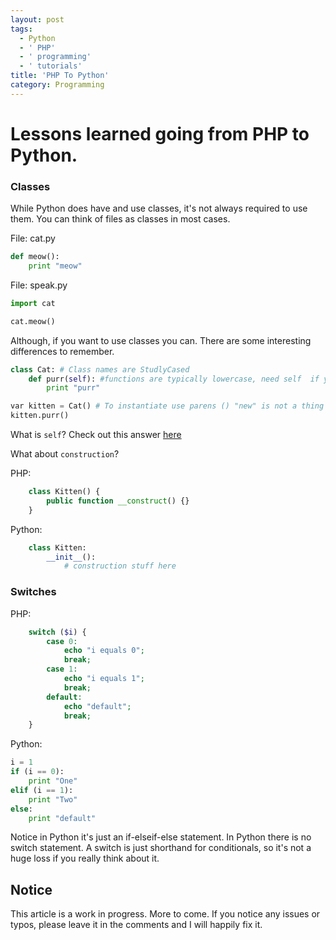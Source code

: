 ```yaml
---
layout: post
tags:
  - Python
  - ' PHP'
  - ' programming'
  - ' tutorials'
title: 'PHP To Python'
category: Programming
---
```

# Lessons learned going from PHP to Python.

### Classes

While Python does have and use classes, it's not always required to use them. You can think of files as classes in most cases. 

File:  cat.py
```python
def meow():
	print "meow"
```

File: speak.py

```python
import cat

cat.meow()
```

Although, if you want to use classes you can. There are some interesting differences to remember.

```python
class Cat: # Class names are StudlyCased
	def purr(self): #functions are typically lowercase, need self  if you aren't passing params
		print "purr"

var kitten = Cat() # To instantiate use parens () "new" is not a thing in python
kitten.purr()
```

What is `self`? Check out this answer [here](http://stackoverflow.com/a/21366809/1227343)

What about `construction`? 

PHP: 
```php
	class Kitten() {
		public function __construct() {}
	}
```

Python:
```python
	class Kitten:
		__init__():
			# construction stuff here
```

### Switches

PHP: 
```PHP
	switch ($i) {
		case 0:
			echo "i equals 0";
			break;
		case 1:
			echo "i equals 1";
			break;
		default:
			echo "default";
			break;
	}
```

Python: 
```python
i = 1
if (i == 0):
	print "One"
elif (i == 1):
	print "Two"
else:
	print "default"
```
Notice in Python it's just an if-elseif-else statement. In Python there is no switch statement. A switch is just shorthand for conditionals, so it's not a huge loss if you really think about it.


## Notice
This article is a work in progress. More to come. If you notice any issues or typos, please leave it in the comments and I will happily fix it. 